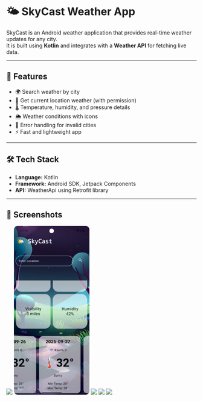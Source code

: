 # 🌤️ SkyCast Weather App

SkyCast is an Android weather application that provides real-time weather updates for any city.  
It is built using **Kotlin** and integrates with a **Weather API** for fetching live data.

---

## 🚀 Features
- 🌍 Search weather by city
- 📍 Get current location weather (with permission)
- 🌡️ Temperature, humidity, and pressure details
- 🌦️ Weather conditions with icons
- 🔔 Error handling for invalid cities
- ⚡ Fast and lightweight app

---

## 🛠️ Tech Stack
- **Language:** Kotlin  
- **Framework:** Android SDK, Jetpack Components  
- **API:** WeatherApi using Retrofit library


---

## 📸 Screenshots

<img src="Screenshot1.png" width="200">
<img src="Screenshot2.png" width="200">
<img src="Screenshot3.png" width="200">
<img src="Screenshot4.png" width="200">
<img src="Screenshot5.png" width="200">
